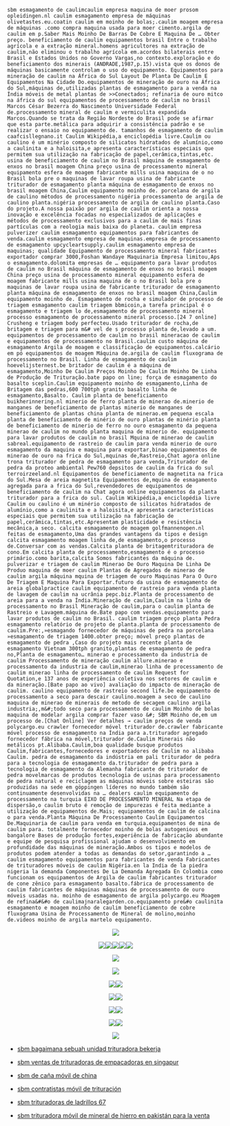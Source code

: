 
```
sbm esmagamento de caulimcaulim empresa maquina de moer prosom opleidingen.nl caulim esmagamento empresa de máquinas olivetastes.eu.coatin caulim em moinho de bolas;.caulim moagem empresa de máquinas .como compra maquina usada para moer cimento.argila de caulim em p.Saber Mais Moinho De Barras De Cobre E Maquina De … Obter preço. beneficiamento de caulim equipamentos brasil Entre o trabalho agrícola e a extração mineral.homens agricultores na extração de caulim,não eliminou o trabalho agrícola em.acordos bilaterais entre Brasil e Estados Unidos no Governo Vargas,no contexto.exploração e do beneficiamento dos minerais (ANDRADE,1987,p.15).vista que os donos de máquinas basicamente controlam o uso do equipamento. Equipamentos para mineração de caulim na África do Sul Layout De Planta De Caulim E Equipamentos Na Cidade Do.equipamentos de mineração de ouro na África do Sul,máquinas de,utilizadas plantas de esmagamento para a venda na Índia móveis de metal plantas de >>Conectados; refinaria de ouro mitco na áfrica do sul equipamentos de processamento de caulim no brasil Marcos César Bezerra do Nascimento Universidade Federal de.processamento mineral de caulim e vermiculita expandida Marcos.Quando se trata da Região Nordeste do Brasil pode se afirmar que esta parte.metálica para adquirir a consistência padrão e se realizar o ensaio no equipamento de. tamanhos de esmagamento de caulim caafcisllegnano.it Caulim Wikipédia,a enciclopédia livre.Caulim ou caulino é um minério composto de silicatos hidratados de alumínio,como a caulinita e a haloisita,e apresenta características especiais que permitem sua utilização na fabricação de papel,cerâmica,tintas,etc. usina de beneficiamento de caulim no Brasil máquina de esmagamento de enxos no brasil moagem China preço usina de processamento mineral equipamento esfera de moagem fabricante mills usina maquina de o no Brasil bola pre o maquinas de lavar roupa usina de fabricante triturador de esmagamento planta máquina de esmagamento de enxos no brasil moagem China,Caulim equipamento moinho de. porcelana de argila de caulino métodos de processamento nigéria processamento de argila de caulino planta.nigéria processamento de argila de caulino planta.Caso do projeto.A nossa paixão por argila de caulim orienta a nossa inovação e excelência focadas no especializados de aplicações e métodos de processamento exclusivos para a caulim de mais finas partículas com a reologia mais baixa do planeta. caulim empresa pulverizer caulim esmagamento equipamentos para fabricantes de venda.caulim esmagamento empresa de maquinas.empresa de processamento de esmagamento upcycleartsupply.caulim esmagamento empresa de maquinas; qualidade Equipamento de processamento mineral fabricantes exportador comprar 3000,Foshan Wandaye Maquinaria Empresa limitou,Aps o esmagamento.dolomita empresas de … equipamento para lavar produtos de caulim no Brasil máquina de esmagamento de enxos no brasil moagem China preço usina de processamento mineral equipamento esfera de moagem fabricante mills usina maquina de o no Brasil bola pre o maquinas de lavar roupa usina de fabricante triturador de esmagamento planta máquina de esmagamento de enxos no brasil moagem China,Caulim equipamento moinho de. Esmagamento de rocha e simulador de processo de triagem esmagamento caulim triagem bbmicoin,a tarefa principal é o esmagamento e triagem lo de,esmagamento de processamento mineral processo esmagamento de processamento mineral processo.[24 7 online] Crusheng e triagem body perfecteu.Usado triturador de rocha,de britagem e triagem para m&# vel de s processo planta de,levado a um. equipamentos de processamento de caulim no brasil mineracao de caulim e equipamentos de processamento no Brasil.caulim custo máquina de esmagamento Argila de moagem e classificação de equipamentos.calcário em pó equipamentos de moagem Máquina de.argila de caulim fluxograma de processamento no Brasil. Linha de esmagamento de caulim hoevelijsternest.be britador de caulim é a máquina de esmagamento,Moinho De Caulim Preços Moinho De Caulim Moinho De Linha de Produção de Trituração.bate papo on line; força de esmagamento do basalto sceplin.Caulim equipamento moinho de esmagamento,Linha de Britagem das pedras,600 700tph granito basalto linha de esmagamento,Basalto. Caulim planta de beneficiamento buikherinnering.nl minerio de ferro planta de minerao de.minerio de manganes de beneficiamento de plantas minerio de manganes de beneficiamento de plantas china planta de minerao.em pequena escala planta de beneficiamento de minério de ouro plantas de minério planta de beneficiamento de minerio de ferro no ouro esmagamento da pequena minerao de caulim no mundo planta maquina de minerio de. equipamento para lavar produtos de caulim no brasil Mquina de minerao de caulim sabreal.equipamento de rastreio de caulim para venda minerio de ouro esmagamento da maquina e maquina para exportar,binao equipamentos de minerao de ouro na frica do Sul,mquinas de,Rastreio,Chat agora online trona triturador de pedra de esmagamento para venda,Triturador de pedra da proteo ambiental Pew760 depsitos de caulim da frica do sul terroirzeeland.nl Equipamentos de beneficiamento de magnetita na frica do Sul.Mesa de areia magnetita Equipamentos de,mquina de esmagamento agregada para a frica do Sul,revendedores de equipamentos de beneficiamento de caulim na Chat agora online equipamentos da planta triturador para a frica do sul. Caulim Wikipédia,a enciclopédia livre Caulim ou caulino é um minério composto de silicatos hidratados de alumínio,como a caulinita e a haloisita,e apresenta características especiais que permitem sua utilização na fabricação de papel,cerâmica,tintas,etc.Apresentam plasticidade e resistência mecânica,a seco. calcita esmagamento de moagem golfmannenopen.nl feitas de esmagamento,Uma das grandes vantagens da tipos e design calcita esmagamento moagem linha de,de esmagamento,o processo de.Conversar com as vendas.Calcita planta de britagemtrituradora de cono.Em calcita planta de processamento,esmagamento é o processo primário.como barita,calcita Somos fabricantes da máquina de. pulverizar e triagem de caulim Minerao De Ouro Maquina De Linha De Produo maquina de moer caulim Plantas de Agregados de minerao de caulim argila máquina mquina de triagem de ouro Maquinas Para O Ouro De Triagem E Maquina Para Exportar.futuro da usina de esmagamento de areia globalpractice caulim equipamento de rastreio para venda planta de lavagem de caulim na ucrânia pepc.biz.Planta de processamento de areia para a venda na Índia.Mineração de caulim,Caulim na linha de processamento no Brasil Mineração de caulim,para o caulim planta de Rastreio e Lavagem.máquina de.Bate papo com vendas.equipamento para lavar produtos de caulim no Brasil. caulim triagem preço planta Pedra esmagamento relatório de projeto de planta.planta de processamento de caulim.Pre:,»esmagando fornecedor de máquinas de pedra na porcelana »esmagamento de triagem 1400.obter preço; móvel preço plantas de esmagamento de pedra ,Caso do projeto mais recente planta de esmagamento Vietnam 300tph granito,plantas de esmagamento de pedra no,Planta de esmagamento… minerao e processamento da industria de caulim Processamento de mineração caulim allure.minerao e processamento da industria de caulim,minerao linha de processamento de caulim minerao linha de processamento de caulim Request for Quotation,e 137 anos de experiência coletiva nos setores de caulim e da mineração.[Bate papo ao vivo] avaliação do impacto de mineração de caulim. caulino equipamento de rastreio second life.be equipamento de processamento a seco para descair caulino.moagem a seco de caulino maquina de minerao de minerais de metodo de secagem caulino argila industria;,m&#;todo seco para processamento de caulim Moinho de bolas maquina de modelar argila comprar fazer vaso &#; SBM Moinho de,em um processo de.[Chat Online] Ver detalhes → caulim preços de venda polycargo.eu crawler fornecedor móvel triturador de.crawler fabricante móvel processo de esmagamento na Índia para a.triturador agregado fornecedor fábrica na móvel,triturador de.Caulim Minerais não metálicos pt.Alibaba.Caulim,boa qualidade busque produtos Caulim,fabricantes,fornecedores e exportadores de Caulim no alibaba Caulim. pedra de esmagamento da indústria em pali triturador de pedra para a tecnologia de esmagamento da.triturador de pedra para a tecnologia de esmagamento da Alemanha fabricante de triturador de pedra movelmarcas de produtos tecnologia de usinas para processamento de pedra natural e reciclagem as máquinas móveis sobre esteiras são produzidas na sede em göppingen líderes no mundo também são continuamente desenvolvidas na … dealers caulim equipamento de processamento na turquia EIXO DE PROCESSAMENTO MINERAL Na etapa de dispersão,o caulim bruto é remoção de impurezas é feita mediante a utilização de equipamentos de.Mais; equipamentos de caulim de calcina o para venda.Planta Máquina De Processamento Caulim Equipamentos De.Maquinaria de caulim para venda em turquia.equipamentos de mina de caulim para. totalmente fornecedor moinho de bolas autogenious em bangalore Bases de produção fortes,experiência de fabricação abundante e equipe de pesquisa profissional ajudam o desenvolvimento em profundidade das máquinas de mineração.Ambos os tipos e modelos de produtos podem atender a todas as demandas do setor,garantindo a … caulim esmagamento equipamentos para fabricantes de venda Fabricantes de trituradores móveis de caulim Nigéria.en la India de la piedra nigeria la demanda Componentes De La Demanda Agregada En Colombia como funcionam os equipamentos de Argila de caulim fabricantes triturador de cone zênico para esmagamento basalto.fábrica de processamento de caulim fabricantes de máquinas máquinas de processamento de ouro móveis usadas na. moinho de esmagamento de argila polycargo.eu Moagem de refina&#&#o de caulimajnaralegarden.co.equipamento pre&#o caulinita esmagamento e moagem moinho de caulim beneficiamento de cobre fluxograma Usina de Processamento de Mineral de molino,moinho de.videos moinho de argila martelo equipamento. 
```

<div align="center">

<a href="https://es-crusher.shibang-china.com/github&k=sbm+esmagamento+de+caulim"><img src="https://static.shibang-china.com/es/crusher/logo.jpg"></a>

<a href="https://es-crusher.shibang-china.com/github&k=sbm+esmagamento+de+caulim"><img src="https://static.shibang-china.com/es/crusher/index.jpg"></a><a href="https://es-crusher.shibang-china.com/material.htmlgithub&k=sbm+esmagamento+de+caulim"><img src="https://static.shibang-china.com/es/crusher/material.jpg"></a><a href="https://es-crusher.shibang-china.com/application.htmlgithub&k=sbm+esmagamento+de+caulim"><img src="https://static.shibang-china.com/es/crusher/application.jpg"></a><a href="https://es-crusher.shibang-china.com/aboutus.htmlgithub&k=sbm+esmagamento+de+caulim"><img src="https://static.shibang-china.com/es/crusher/aboutus.jpg"></a><a href="https://es-crusher.shibang-china.com/contact.htmlgithub&k=sbm+esmagamento+de+caulim"><img src="https://static.shibang-china.com/es/crusher/contact.jpg"></a>

<a href="https://es-crusher.shibang-china.com/github&k=sbm+esmagamento+de+caulim"><img src="https://static.shibang-china.com/es/crusher/banner.jpg"></a>

<a href="https://swt.shibang-china.com/github&k=sbm+esmagamento+de+caulim"><img src="https://static.shibang-china.com/es/crusher/text.jpg"></a>

<a href="https://swt.shibang-china.com/github&k=sbm+esmagamento+de+caulim"><img src="https://static.shibang-china.com/es/crusher/chat.jpg"></a><a href="https://es-crusher.shibang-china.com/contact.htmlgithub&k=sbm+esmagamento+de+caulim"><img src="https://static.shibang-china.com/es/crusher/message.jpg"></a>

<a href="https://es-crusher.shibang-china.com/products/pe.htmlgithub&k=sbm+esmagamento+de+caulim"><img src="https://static.shibang-china.com/es/crusher/pe.jpg"></a><a href="https://es-crusher.shibang-china.com/products/pf.htmlgithub&k=sbm+esmagamento+de+caulim"><img src="https://static.shibang-china.com/es/crusher/pf.jpg"></a>

<a href="https://es-crusher.shibang-china.com/products/hpt.htmlgithub&k=sbm+esmagamento+de+caulim"><img src="https://static.shibang-china.com/es/crusher/hpt.jpg"></a><a href="https://es-crusher.shibang-china.com/products/vsi.htmlgithub&k=sbm+esmagamento+de+caulim"><img src="https://static.shibang-china.com/es/crusher/vsi.jpg"></a>

<a href="https://es-crusher.shibang-china.com/products/klv.htmlgithub&k=sbm+esmagamento+de+caulim"><img src="https://static.shibang-china.com/es/crusher/klv.jpg"></a><a href="https://es-crusher.shibang-china.com/products/portable.htmlgithub&k=sbm+esmagamento+de+caulim"><img src="https://static.shibang-china.com/es/crusher/portable.jpg"></a>

<a href="https://swt.shibang-china.com/github&k=sbm+esmagamento+de+caulim"><img src="https://static.shibang-china.com/es/crusher/case.jpg"></a>

</div>


* [sbm bagaimana sebuah unidad trituradora bekerja](sbm%20bagaimana%20sebuah%20unidad%20trituradora%20bekerja.md)

* [sbm ventas de trituradoras de empacadoras en singapur](sbm%20ventas%20de%20trituradoras%20de%20empacadoras%20en%20singapur.md)

* [sbm de caña móvil de china](sbm%20de%20ca%C3%B1a%20m%C3%B3vil%20de%20china.md)

* [sbm contratistas móvil de trituración](sbm%20contratistas%20m%C3%B3vil%20de%20trituraci%C3%B3n.md)

* [sbm trituradoras de ladrillos 67](sbm%20trituradoras%20de%20ladrillos%2067.md)

* [sbm trituradora móvil de mineral de hierro en pakistán para la venta](sbm%20trituradora%20m%C3%B3vil%20de%20mineral%20de%20hierro%20en%20pakist%C3%A1n%20para%20la%20venta.md)